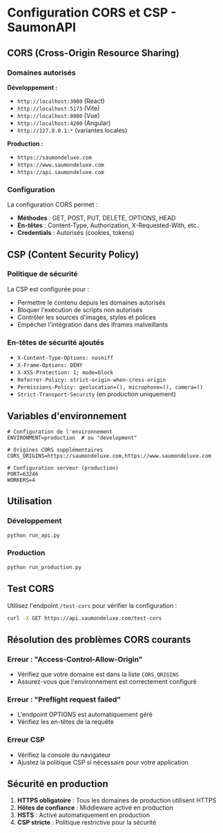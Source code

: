 # Configuration CORS et CSP - SaumonAPI

## CORS (Cross-Origin Resource Sharing)

### Domaines autorisés

**Développement :**
- `http://localhost:3000` (React)
- `http://localhost:5173` (Vite)
- `http://localhost:8080` (Vue)
- `http://localhost:4200` (Angular)
- `http://127.0.0.1:*` (variantes locales)

**Production :**
- `https://saumondeluxe.com`
- `https://www.saumondeluxe.com`
- `https://api.saumondeluxe.com`

### Configuration

La configuration CORS permet :
- **Méthodes** : GET, POST, PUT, DELETE, OPTIONS, HEAD
- **En-têtes** : Content-Type, Authorization, X-Requested-With, etc.
- **Credentials** : Autorisés (cookies, tokens)

## CSP (Content Security Policy)

### Politique de sécurité

La CSP est configurée pour :
- Permettre le contenu depuis les domaines autorisés
- Bloquer l'exécution de scripts non autorisés
- Contrôler les sources d'images, styles et polices
- Empêcher l'intégration dans des iframes malveillants

### En-têtes de sécurité ajoutés

- `X-Content-Type-Options: nosniff`
- `X-Frame-Options: DENY`
- `X-XSS-Protection: 1; mode=block`
- `Referrer-Policy: strict-origin-when-cross-origin`
- `Permissions-Policy: geolocation=(), microphone=(), camera=()`
- `Strict-Transport-Security` (en production uniquement)

## Variables d'environnement

```env
# Configuration de l'environnement
ENVIRONMENT=production  # ou "development"

# Origines CORS supplémentaires
CORS_ORIGINS=https://saumondeluxe.com,https://www.saumondeluxe.com

# Configuration serveur (production)
PORT=63246
WORKERS=4
```

## Utilisation

### Développement
```bash
python run_api.py
```

### Production
```bash
python run_production.py
```

## Test CORS

Utilisez l'endpoint `/test-cors` pour vérifier la configuration :

```bash
curl -X GET https://api.saumondeluxe.com/test-cors
```

## Résolution des problèmes CORS courants

### Erreur : "Access-Control-Allow-Origin"
- Vérifiez que votre domaine est dans la liste `CORS_ORIGINS`
- Assurez-vous que l'environnement est correctement configuré

### Erreur : "Preflight request failed"
- L'endpoint OPTIONS est automatiquement géré
- Vérifiez les en-têtes de la requête

### Erreur CSP
- Vérifiez la console du navigateur
- Ajustez la politique CSP si nécessaire pour votre application

## Sécurité en production

1. **HTTPS obligatoire** : Tous les domaines de production utilisent HTTPS
2. **Hôtes de confiance** : Middleware activé en production
3. **HSTS** : Activé automatiquement en production
4. **CSP stricte** : Politique restrictive pour la sécurité
